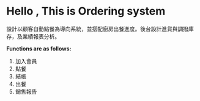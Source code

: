 # Hello , This is Ordering system

設計以顧客自動點餐為導向系統，並搭配廚房出餐進度。後台設計進貨與調撥庫存，及業績報表分析。

**Functions are as follows:**
1. 加入會員
2. 點餐
3. 結帳
4. 出餐
5. 銷售報告
